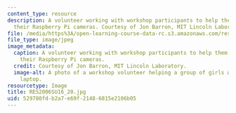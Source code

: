 ```yaml
---
content_type: resource
description: A volunteer working with workshop participants to help them with coding
  their Raspberry Pi cameras. Courtesy of Jon Barron, MIT Lincoln Laboratory.
file: /media/https%3A/open-learning-course-data-rc.s3.amazonaws.com/res-2-006-girls-who-build-cameras-summer-2016/529780fdb2a7e69f21486815e2106b05_RES2006SU16_20.jpg
file_type: image/jpeg
image_metadata:
  caption: A volunteer working with workshop participants to help them with coding
    their Raspberry Pi cameras.
  credit: Courtesy of Jon Barron, MIT Lincoln Laboratory.
  image-alt: A photo of a workshop volunteer helping a group of girls working at a
    laptop.
resourcetype: Image
title: RES2006SU16_20.jpg
uid: 529780fd-b2a7-e69f-2148-6815e2106b05
---
```

